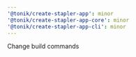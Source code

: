 ```yaml
---
'@tonik/create-stapler-app': minor
'@tonik/create-stapler-app-core': minor
'@tonik/create-stapler-app-cli': minor
---
```


Change build commands

